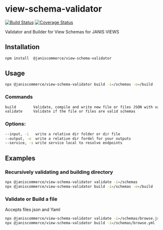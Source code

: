 # view-schema-validator

[![Build Status](https://travis-ci.org/janis-commerce/view-schema-validator.svg?branch=master)](https://travis-ci.org/janis-commerce/view-schema-validator)
[![Coverage Status](https://coveralls.io/repos/github/janis-commerce/view-schema-validator/badge.svg?branch=master)](https://coveralls.io/github/janis-commerce/view-schema-validator?branch=master)

Validator and Builder for View Schemas for JANIS VIEWS

## Installation
```sh
npm install  @janiscommerce/view-schema-validator
```

## Usage
```sh
npx @janiscommerce/view-schema-validator build -i=/schemas -o=/build
```
### Commands
```sh
build        Validate, compile and write new file or files JSON with valid schemas and defaults include.
validate     Validate if the file or files are valid schemas
```

### Options:
```sh
--input, -i   write a relative dir folder or dir file
--output, -o  write a relative dir fordel for your outputs
--service, -s write service local to resolve endpoints
```

## Examples

### Recursively validating and building directory

```sh
npx @janiscommerce/view-schema-validator validate -i=/schemas
npx @janiscommerce/view-schema-validator build -i=/schemas -o=/build
```

### Validate or Build a file
Accepts files json and Yaml

```sh
npx @janiscommerce/view-schema-validator validate -i=/schemas/browse.json
npx @janiscommerce/view-schema-validator build -i=/schemas/browse.yml -o=/build
```